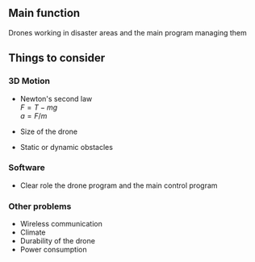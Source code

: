 ## Main function
Drones working in disaster areas and the main program managing them


## Things to consider
### 3D Motion
- Newton's second law\
$F = T - mg$\
$a = F/m$

- Size of the drone
- Static or dynamic obstacles

### Software
- Clear role the drone program and the main control program

### Other problems
- Wireless communication
- Climate
- Durability of the drone
- Power consumption
